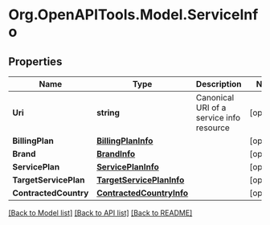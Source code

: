 
# Org.OpenAPITools.Model.ServiceInfo

## Properties

Name | Type | Description | Notes
------------ | ------------- | ------------- | -------------
**Uri** | **string** | Canonical URI of a service info resource | [optional] 
**BillingPlan** | [**BillingPlanInfo**](BillingPlanInfo.md) |  | [optional] 
**Brand** | [**BrandInfo**](BrandInfo.md) |  | [optional] 
**ServicePlan** | [**ServicePlanInfo**](ServicePlanInfo.md) |  | [optional] 
**TargetServicePlan** | [**TargetServicePlanInfo**](TargetServicePlanInfo.md) |  | [optional] 
**ContractedCountry** | [**ContractedCountryInfo**](ContractedCountryInfo.md) |  | [optional] 

[[Back to Model list]](../README.md#documentation-for-models)
[[Back to API list]](../README.md#documentation-for-api-endpoints)
[[Back to README]](../README.md)

